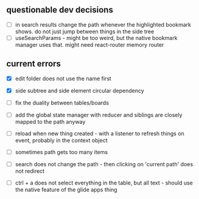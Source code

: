 ## questionable dev decisions
- [ ] in search results change the path whenever the highlighted bookmark shows. do not just jump between things in the side tree
- [ ] useSearchParams - might be too weird, but the native bookmark manager uses that. might need react-router memory router

## current errors
- [x] edit folder does not use the name first
- [x] side subtree and side element circular dependency
- [ ] fix the duality between tables/boards

- [ ] add the global state manager with reducer and siblings are closely mapped to the path anyway
- [ ] reload when new thing created - with a listener to refresh things on event, probably in the context object

- [ ] sometimes path gets too many items
- [ ] search does not change the path - then clicking on 'current path' does not redirect
- [ ] ctrl + a does not select everything in the table, but all text - should use the native feature of the glide apps thing
